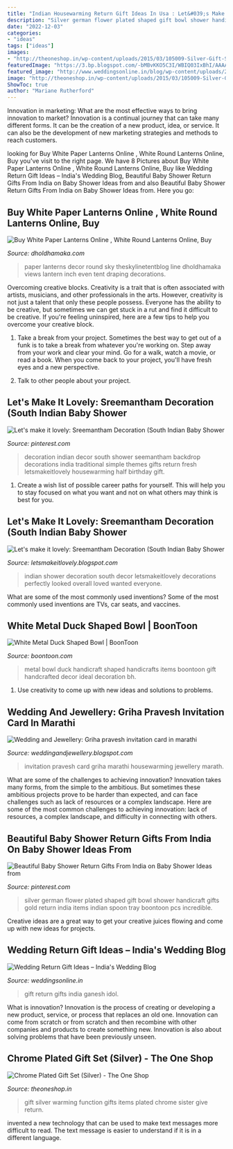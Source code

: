 ```yaml
---
title: "Indian Housewarming Return Gift Ideas In Usa : Let&#039;s Make It Lovely: Sreemantham Decoration (south Indian Baby Shower"
description: "Silver german flower plated shaped gift bowl shower handicraft gifts gold return india items indian spoon tray boontoon pcs incredible"
date: "2022-12-03"
categories:
- "ideas"
tags: ["ideas"]
images:
- "http://theoneshop.in/wp-content/uploads/2015/03/105009-Silver-Gift-Set.jpg"
featuredImage: "https://3.bp.blogspot.com/-bMBvKKO5C3I/WBIQ03IxBhI/AAAAAAAAeoA/Qyg03wGQp2sn1fn4pZ-P3Ieag13SfNfswCLcB/s1600/vastu8.jpg"
featured_image: "http://www.weddingsonline.in/blog/wp-content/uploads/2014/07/Ganesh-Idol.jpg"
image: "http://theoneshop.in/wp-content/uploads/2015/03/105009-Silver-Gift-Set.jpg"
ShowToc: true
author: "Mariane Rutherford"
---
```



Innovation in marketing: What are the most effective ways to bring innovation to market?
Innovation is a continual journey that can take many different forms. It can be the creation of a new product, idea, or service. It can also be the development of new marketing strategies and methods to reach customers.

	

		
looking for Buy White Paper Lanterns Online , White Round Lanterns Online, Buy you've visit to the right page. We have 8 Pictures about Buy White Paper Lanterns Online , White Round Lanterns Online, Buy like Wedding Return Gift Ideas – India&#039;s Wedding Blog, Beautiful Baby Shower Return Gifts From India on Baby Shower Ideas from and also Beautiful Baby Shower Return Gifts From India on Baby Shower Ideas from. Here you go:
		
    
## Buy White Paper Lanterns Online , White Round Lanterns Online, Buy

<img loading=lazy src="https://www.dholdhamaka.com/media/catalog/product/cache/1/image/1800x/040ec09b1e35df139433887a97daa66f/6/a/6a0120a4c5fede970b01347fbc8f90970c_1.jpg" onerror="this.onerror=null;this.src='https://tse1.mm.bing.net/th?id=OIP.vbK3JK-iyiMK9J-vRvrAAwHaE8&amp;pid=15.1';" alt="Buy White Paper Lanterns Online , White Round Lanterns Online, Buy">

_Source: dholdhamaka.com_

>paper lanterns decor round sky theskylinetentblog line dholdhamaka views lantern inch even tent draping decorations. 

	

Overcoming creative blocks.
Creativity is a trait that is often associated with artists, musicians, and other professionals in the arts. However, creativity is not just a talent that only these people possess. Everyone has the ability to be creative, but sometimes we can get stuck in a rut and find it difficult to be creative. If you're feeling uninspired, here are a few tips to help you overcome your creative block.
1. Take a break from your project. Sometimes the best way to get out of a funk is to take a break from whatever you're working on. Step away from your work and clear your mind. Go for a walk, watch a movie, or read a book. When you come back to your project, you'll have fresh eyes and a new perspective.

2. Talk to other people about your project.

    
## Let&#039;s Make It Lovely: Sreemantham Decoration (South Indian Baby Shower

<img loading=lazy src="https://i.pinimg.com/originals/b4/e1/1c/b4e11ca3228e746c51e266b4ccee87cd.jpg" onerror="this.onerror=null;this.src='https://tse1.mm.bing.net/th?id=OIP.G96xp-98nUfAgXlXMVOXGgHaG5&amp;pid=15.1';" alt="Let&#039;s make it lovely: Sreemantham Decoration (South Indian Baby Shower">

_Source: pinterest.com_

>decoration indian decor south shower seemantham backdrop decorations india traditional simple themes gifts return fresh letsmakeitlovely housewarming half birthday gift. 

	

1. Create a wish list of possible career paths for yourself. This will help you to stay focused on what you want and not on what others may think is best for you. 

    
## Let&#039;s Make It Lovely: Sreemantham Decoration (South Indian Baby Shower

<img loading=lazy src="https://1.bp.blogspot.com/-A5ndhi0FsnU/Wd-rMZE5C0I/AAAAAAAATos/b9kfpe8bmsYlXPhpDYa_2ne2w6ZWyi2LACLcBGAs/s1600/SreemanthamSouthIndianBabyShower9.jpg" onerror="this.onerror=null;this.src='https://tse4.mm.bing.net/th?id=OIP.2IgJEkWMS7dzcoAIN0PuDwHaHI&amp;pid=15.1';" alt="Let&#039;s make it lovely: Sreemantham Decoration (South Indian Baby Shower">

_Source: letsmakeitlovely.blogspot.com_

>indian shower decoration south decor letsmakeitlovely decorations perfectly looked overall loved wanted everyone. 

	

What are some of the most commonly used inventions?
Some of the most commonly used inventions are TVs, car seats, and vaccines.

    
## White Metal Duck Shaped Bowl | BoonToon

<img loading=lazy src="https://rboontoon.b-cdn.net/assets/images/catalog-product/white-metal-duck-shaped-bowl-bh-0303.jpg" onerror="this.onerror=null;this.src='https://tse3.mm.bing.net/th?id=OIP.W1eoGsffTIw7eXvDX-yG8gHaHa&amp;pid=15.1';" alt="White Metal Duck Shaped Bowl | BoonToon">

_Source: boontoon.com_

>metal bowl duck handicraft shaped handicrafts items boontoon gift handcrafted decor ideal decoration bh. 

	

1. Use creativity to come up with new ideas and solutions to problems.

    
## Wedding And Jewellery: Griha Pravesh Invitation Card In Marathi

<img loading=lazy src="https://3.bp.blogspot.com/-bMBvKKO5C3I/WBIQ03IxBhI/AAAAAAAAeoA/Qyg03wGQp2sn1fn4pZ-P3Ieag13SfNfswCLcB/s1600/vastu8.jpg" onerror="this.onerror=null;this.src='https://tse4.mm.bing.net/th?id=OIP.JFa0F0rPlAQRb7xOhEIHjQHaMU&amp;pid=15.1';" alt="Wedding and Jewellery: Griha pravesh invitation card in marathi">

_Source: weddingandjewellery.blogspot.com_

>invitation pravesh card griha marathi housewarming jewellery marath. 

	

What are some of the challenges to achieving innovation?
Innovation takes many forms, from the simple to the ambitious. But sometimes these ambitious projects prove to be harder than expected, and can face challenges such as lack of resources or a complex landscape. Here are some of the most common challenges to achieving innovation: lack of resources, a complex landscape, and difficulty in connecting with others.

    
## Beautiful Baby Shower Return Gifts From India On Baby Shower Ideas From

<img loading=lazy src="https://i.pinimg.com/originals/d2/15/7a/d2157ab8d9a6e44add862eba231957ac.jpg" onerror="this.onerror=null;this.src='https://tse1.mm.bing.net/th?id=OIP.XbaJrB73zeWZn3OpnBo2qgHaHa&amp;pid=15.1';" alt="Beautiful Baby Shower Return Gifts From India on Baby Shower Ideas from">

_Source: pinterest.com_

>silver german flower plated shaped gift bowl shower handicraft gifts gold return india items indian spoon tray boontoon pcs incredible. 

	

Creative ideas are a great way to get your creative juices flowing and come up with new ideas for projects.

    
## Wedding Return Gift Ideas – India&#039;s Wedding Blog

<img loading=lazy src="http://www.weddingsonline.in/blog/wp-content/uploads/2014/07/Ganesh-Idol.jpg" onerror="this.onerror=null;this.src='https://tse1.mm.bing.net/th?id=OIP.NOsE6vC6HGrnQkf9BG6-jgHaI6&amp;pid=15.1';" alt="Wedding Return Gift Ideas – India&#039;s Wedding Blog">

_Source: weddingsonline.in_

>gift return gifts india ganesh idol. 

	

What is innovation?
Innovation is the process of creating or developing a new product, service, or process that replaces an old one. Innovation can come from scratch or from scratch and then recombine with other companies and products to create something new. Innovation is also about solving problems that have been previously unseen.

    
## Chrome Plated Gift Set (Silver) - The One Shop

<img loading=lazy src="http://theoneshop.in/wp-content/uploads/2015/03/105009-Silver-Gift-Set.jpg" onerror="this.onerror=null;this.src='https://tse2.mm.bing.net/th?id=OIP.Ha_3WK2dSGybABk6-gx_pwHaHa&amp;pid=15.1';" alt="Chrome Plated Gift Set (Silver) - The One Shop">

_Source: theoneshop.in_

>gift silver warming function gifts items plated chrome sister give return. 

	

invented a new technology that can be used to make text messages more difficult to read. The text message is easier to understand if it is in a different language.

